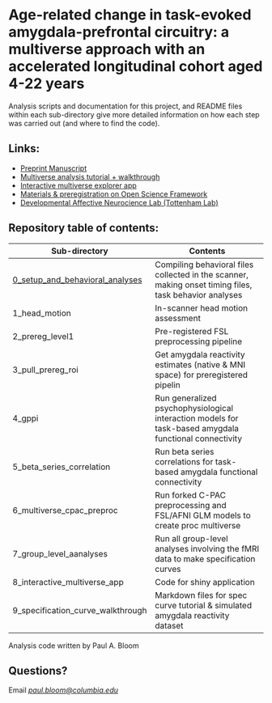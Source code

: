 # Age-related change in task-evoked amygdala-prefrontal circuitry: a multiverse approach with an accelerated longitudinal cohort aged 4-22 years

Analysis scripts and documentation for this project, and README files within each sub-directory give more detailed information on how each step was carried out (and where to find the code). 

## Links:

* [Preprint Manuscript](osf.io)
* [Multiverse analysis tutorial + walkthrough](https://pab2163.github.io/amygdala_mpfc_multiverse/into_the_bayesian_multiverse.html)
* [Interactive multiverse explorer app](https://pbloom.shinyapps.io/amygdala_mpfc_multiverse/)
* [Materials & preregistration on Open Science Framework](https://osf.io/hvdmx/)
* [Developmental Affective Neurocience Lab (Tottenham Lab)](https://danlab.psychology.columbia.edu/)

## Repository table of contents:

| Sub-directory      | Contents |
| ----------- | ----------- |
| [0_setup_and_behavioral_analyses](0_setup_and_behavioral_analyses/README.md)      | Compiling behavioral files collected in the scanner, making onset timing files, task behavior analyses       |
| 1_head_motion   | In-scanner head motion assessment        |
| 2_prereg_level1      | Pre-registered FSL preprocessing pipeline      |
| 3_pull_prereg_roi  | Get amygdala reactivity estimates (native & MNI space) for preregistered pipelin  |
| 4_gppi     | Run generalized psychophysiological interaction models for task-based amygdala functional connectivity       |
| 5_beta_series_correlation  | Run beta series correlations for task-based amygdala functional connectivity         |
| 6_multiverse_cpac_preproc      | Run forked C-PAC preprocessing and FSL/AFNI GLM models to create proc multiverse       |
| 7_group_level_aanalyses  | Run all group-level analyses involving the fMRI data to make specification curves      |
| 8_interactive_multiverse_app      | Code for shiny application       |
| 9_specification_curve_walkthrough  | Markdown files for spec curve tutorial & simulated amygdala reactivity dataset |


Analysis code written by Paul A. Bloom

## Questions? 

Email *paul.bloom@columbia.edu*

